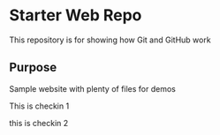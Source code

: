 # Starter Web Repo

This repository is for showing how Git and GitHub work

## Purpose

Sample website with plenty of files for demos


This is checkin 1

this is checkin 2